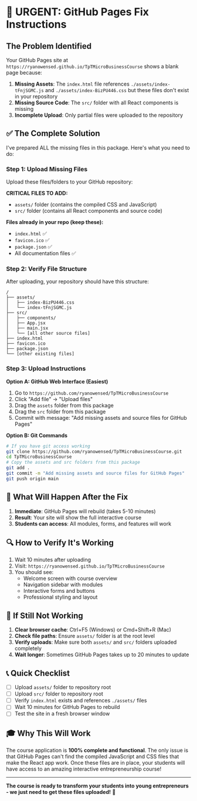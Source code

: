 # 🚨 URGENT: GitHub Pages Fix Instructions

## The Problem Identified
Your GitHub Pages site at `https://ryanowensed.github.io/TpTMicroBusinessCourse` shows a blank page because:

1. **Missing Assets**: The `index.html` file references `./assets/index-tFnjSGMC.js` and `./assets/index-BizPU446.css` but these files don't exist in your repository
2. **Missing Source Code**: The `src/` folder with all React components is missing
3. **Incomplete Upload**: Only partial files were uploaded to the repository

## ✅ The Complete Solution

I've prepared ALL the missing files in this package. Here's what you need to do:

### Step 1: Upload Missing Files
Upload these files/folders to your GitHub repository:

**CRITICAL FILES TO ADD:**
- `assets/` folder (contains the compiled CSS and JavaScript)
- `src/` folder (contains all React components and source code)

**Files already in your repo (keep these):**
- `index.html` ✅
- `favicon.ico` ✅
- `package.json` ✅
- All documentation files ✅

### Step 2: Verify File Structure
After uploading, your repository should have this structure:
```
/
├── assets/
│   ├── index-BizPU446.css
│   └── index-tFnjSGMC.js
├── src/
│   ├── components/
│   ├── App.jsx
│   ├── main.jsx
│   └── [all other source files]
├── index.html
├── favicon.ico
├── package.json
└── [other existing files]
```

### Step 3: Upload Instructions

**Option A: GitHub Web Interface (Easiest)**
1. Go to `https://github.com/ryanowensed/TpTMicroBusinessCourse`
2. Click "Add file" → "Upload files"
3. Drag the `assets` folder from this package
4. Drag the `src` folder from this package
5. Commit with message: "Add missing assets and source files for GitHub Pages"

**Option B: Git Commands**
```bash
# If you have git access working
git clone https://github.com/ryanowensed/TpTMicroBusinessCourse.git
cd TpTMicroBusinessCourse
# Copy the assets and src folders from this package
git add .
git commit -m "Add missing assets and source files for GitHub Pages"
git push origin main
```

## 🎯 What Will Happen After the Fix

1. **Immediate**: GitHub Pages will rebuild (takes 5-10 minutes)
2. **Result**: Your site will show the full interactive course
3. **Students can access**: All modules, forms, and features will work

## 🔍 How to Verify It's Working

1. Wait 10 minutes after uploading
2. Visit: `https://ryanowensed.github.io/TpTMicroBusinessCourse`
3. You should see:
   - Welcome screen with course overview
   - Navigation sidebar with modules
   - Interactive forms and buttons
   - Professional styling and layout

## 🚨 If Still Not Working

1. **Clear browser cache**: Ctrl+F5 (Windows) or Cmd+Shift+R (Mac)
2. **Check file paths**: Ensure `assets/` folder is at the root level
3. **Verify uploads**: Make sure both `assets/` and `src/` folders uploaded completely
4. **Wait longer**: Sometimes GitHub Pages takes up to 20 minutes to update

## 📞 Quick Checklist

- [ ] Upload `assets/` folder to repository root
- [ ] Upload `src/` folder to repository root  
- [ ] Verify `index.html` exists and references `./assets/` files
- [ ] Wait 10 minutes for GitHub Pages to rebuild
- [ ] Test the site in a fresh browser window

## 🎓 Why This Will Work

The course application is **100% complete and functional**. The only issue is that GitHub Pages can't find the compiled JavaScript and CSS files that make the React app work. Once these files are in place, your students will have access to an amazing interactive entrepreneurship course!

---

**The course is ready to transform your students into young entrepreneurs - we just need to get these files uploaded!** 🚀
